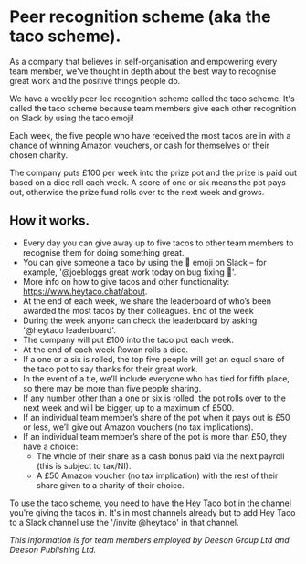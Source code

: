 # Peer recognition scheme (aka the taco scheme).

As a company that believes in self-organisation and empowering every team member, we've thought in depth about the best way to recognise great work and the positive things people do.

We have a weekly peer-led recognition scheme called the taco scheme. It's called the taco scheme because team members give each other recognition on Slack by using the taco emoji!

Each week, the five people who have received the most tacos are in with a chance of winning Amazon vouchers, or cash for themselves or their chosen charity. 

The company puts £100 per week into the prize pot and the prize is paid out based on a dice roll each week. A score of one or six means the pot pays out, otherwise the prize fund rolls over to the next week and grows.

## How it works.


- Every day you can give away up to five tacos to other team members to recognise them for doing something great. 
 - You can give someone a taco by using the :taco: emoji on Slack – for example, '@joebloggs great work today on bug fixing :taco:'.
 - More info on how to give tacos and other functionality: https://www.heytaco.chat/about. 
- At the end of each week, we share the leaderboard of who’s been awarded the most tacos by their colleagues. End of the week
- During the week anyone can check the leaderboard by asking '@heytaco leaderboard'.
- The company will put £100 into the taco pot each week.
- At the end of each week Rowan rolls a dice. 
- If a one or a six is rolled, the top five people will get an equal share of the taco pot to say thanks for their great work.
- In the event of a tie, we’ll include everyone who has tied for fifth place, so there may be more than five people sharing.
- If any number other than a one or six is rolled, the pot rolls over to the next week and will be bigger, up to a maximum of £500.
- If an individual team member’s share of the pot when it pays out is £50 or less, we’ll give out Amazon vouchers (no tax implications).
- If an individual team member’s share of the pot is more than £50, they have a choice:
	- The whole of their share as a cash bonus paid via the next payroll (this is subject to tax/NI).
	- A £50 Amazon voucher (no tax implication) with the rest of their share given to a charity of their choice.

To use the taco scheme, you need to have the Hey Taco bot in the channel you're giving the tacos in. It's in most channels already but to add Hey Taco to a Slack channel use the '/invite @heytaco' in that channel.

_This information is for team members employed by Deeson Group Ltd and Deeson Publishing Ltd._
